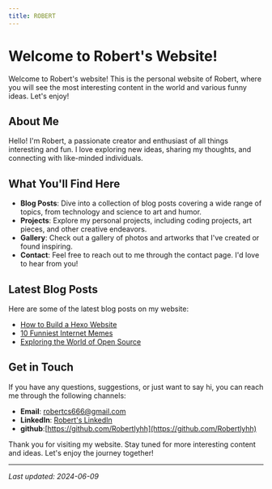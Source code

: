 ```yaml
---
title: ROBERT
---
```


# Welcome to Robert's Website!

Welcome to Robert's website! This is the personal website of Robert, where you will see the most interesting content in the world and various funny ideas. Let's enjoy!

## About Me

Hello! I'm Robert, a passionate creator and enthusiast of all things interesting and fun. I love exploring new ideas, sharing my thoughts, and connecting with like-minded individuals.

## What You'll Find Here

- **Blog Posts**: Dive into a collection of blog posts covering a wide range of topics, from technology and science to art and humor.
- **Projects**: Explore my personal projects, including coding projects, art pieces, and other creative endeavors.
- **Gallery**: Check out a gallery of photos and artworks that I've created or found inspiring.
- **Contact**: Feel free to reach out to me through the contact page. I'd love to hear from you!

## Latest Blog Posts

Here are some of the latest blog posts on my website:

- [How to Build a Hexo Website](https://robertlyhh.github.io/2024/06/01/github_website_building/)
- [10 Funniest Internet Memes](https://github.com/Robertlyhh/CS_projects)
- [Exploring the World of Open Source](path/to/your/post)

## Get in Touch

If you have any questions, suggestions, or just want to say hi, you can reach me through the following channels:

- **Email**: [robertcs666@gmail.com](mailto:robertcs666@gmail.com)
- **LinkedIn**: [Robert's LinkedIn](https://www.linkedin.com/in/yihe-li-420479290/)
- **github**:[https://github.com/Robertlyhh](https://github.com/Robertlyhh)

Thank you for visiting my website. Stay tuned for more interesting content and ideas. Let's enjoy the journey together!

---

*Last updated: 2024-06-09*



